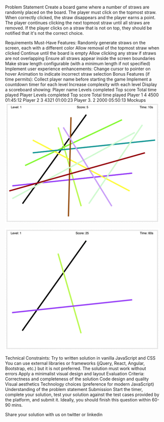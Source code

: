 Problem Statement
Create a board game where a number of straws are randomly placed on the board. The player must click on the topmost straw. When correctly clicked, the straw disappears and the player earns a point. The player continues clicking the next topmost straw until all straws are removed. If the player clicks on a straw that is not on top, they should be notified that it's not the correct choice.

Requirements
Must-Have Features:
Randomly generate straws on the screen, each with a different color
Allow removal of the topmost straw when clicked
Continue until the board is empty
Allow clicking any straw if straws are not overlapping
Ensure all straws appear inside the screen boundaries
Make straw length configurable (with a minimum length if not specified)
Implement user experience enhancements:
Change cursor to pointer on hover
Animation to indicate incorrect straw selection
Bonus Features (if time permits):
Collect player name before starting the game
Implement a countdown timer for each level
Increase complexity with each level
Display a scoreboard showing:
Player name
Levels completed
Top score
Total time played
Player	Levels completed	Top score	Total time played
Player 1	4	4500	01:45:12
Player 2	3	4321	01:00:23
Player 3.	2	2000	05:50:13
Mockups
![alt text](image.png)

![alt text](image-1.png)

Technical Constraints:
Try to written solution in vanilla JavaScript and CSS
You can use external libraries or frameworks (jQuery, React, Angular, Bootstrap, etc.) but it is not preferred.
The solution must work without errors
Apply a minimalist visual design and layout
Evaluation Criteria:
Correctness and completeness of the solution
Code design and quality
Visual aesthetics
Technology choices (preference for modern JavaScript)
Understanding of the problem statement
Submission
Start the timer, complete your solution, test your solution against the test cases provided by the platform, and submit it. Ideally, you should finish this question within 60-90 mins.

Share your solution with us on twitter or linkedin